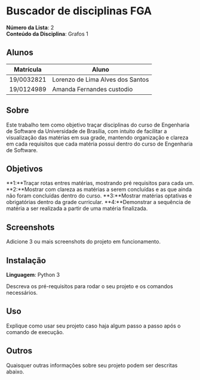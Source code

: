 
# Buscador de disciplinas FGA

**Número da Lista**: 2<br>
**Conteúdo da Disciplina**: Grafos 1<br>

## Alunos
|Matrícula | Aluno |
| -- | -- |
| 19/0032821  |  Lorenzo de Lima Alves dos Santos |
| 19/0124989  |  Amanda Fernandes custodio |

## Sobre 
Este trabalho tem como objetivo traçar disciplinas do curso de Engenharia de Software da Universidade de Brasília, com intuito de facilitar a visualização das matérias em sua grade, mantendo organização e clareza em cada requisitos que cada matéria possui dentro do curso de Engenharia de Software.

## Objetivos 

**1:**Traçar rotas entres matérias, mostrando pré requisitos para cada um.
**2:**Mostrar com clareza as matérias a serem concluídas e as que ainda não foram concluídas dentro do curso. 
**3:**Mostrar matérias optativas e obrigatórias dentro da grade curricular.
**4:**Demonstrar a sequência de matéria a ser realizada a partir de uma matéria finalizada.

## Screenshots
Adicione 3 ou mais screenshots do projeto em funcionamento.

## Instalação 
**Linguagem**: Python 3<br>

Descreva os pré-requisitos para rodar o seu projeto e os comandos necessários.

## Uso 
Explique como usar seu projeto caso haja algum passo a passo após o comando de execução.

## Outros 
Quaisquer outras informações sobre seu projeto podem ser descritas abaixo.




